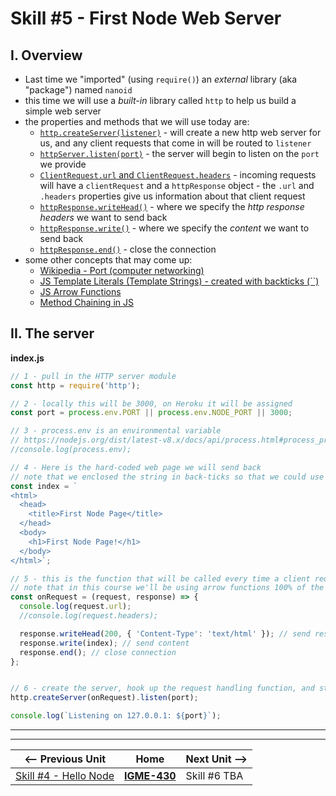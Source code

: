 # Skill #5 - First Node Web Server

## I. Overview

- Last time we "imported" (using `require()`) an *external* library (aka "package") named `nanoid`
- this time we will use a *built-in* library called `http` to help us build a simple web server
- the properties and methods that we will use today are: 
  - [`http.createServer(listener)`](https://nodejs.org/api/http.html#http_http_createserver_options_requestlistener) - will create a new http web server for us, and any client requests that come in will be routed to `listener`
  - [`httpServer.listen(port)`](https://nodejs.org/api/http.html#http_server_listen) - the server will begin to listen on the `port` we provide
  - [`ClientRequest.url` and `ClientRequest.headers`](https://nodejs.org/api/http.html#http_class_http_incomingmessage) - incoming requests will have a `clientRequest` and a `httpResponse` object - the `.url` and `.headers` properties give us information about that client request
  - [`httpResponse.writeHead()`](https://nodejs.org/api/http.html#http_response_writehead_statuscode_statusmessage_headers) - where we specify the *http response headers* we want to send back
  - [`httpResponse.write()`](https://nodejs.org/api/http.html#http_response_write_chunk_encoding_callback) - where we specify the *content* we want to send back
  - [`httpResponse.end()`](https://nodejs.org/api/http.html#http_response_end_data_encoding_callback) - close the connection
- some other concepts that may come up:
  - [Wikipedia - Port (computer networking)](https://en.wikipedia.org/wiki/Port_(computer_networking))
  - [JS Template Literals (Template Strings) - created with backticks (\``)](https://developer.mozilla.org/en-US/docs/Web/JavaScript/Reference/Template_literals)
  - [JS Arrow Functions](https://developer.mozilla.org/en-US/docs/Web/JavaScript/Reference/Functions/Arrow_functions)
  - [Method Chaining in JS](https://medium.com/backticks-tildes/understanding-method-chaining-in-javascript-647a9004bd4f)
 
 
 
## II. The server

**index.js**

```js
// 1 - pull in the HTTP server module
const http = require('http'); 

// 2 - locally this will be 3000, on Heroku it will be assigned
const port = process.env.PORT || process.env.NODE_PORT || 3000;

// 3 - process.env is an environmental variable
// https://nodejs.org/dist/latest-v8.x/docs/api/process.html#process_process_env
//console.log(process.env);

// 4 - Here is the hard-coded web page we will send back
// note that we enclosed the string in back-ticks so that we could use a nicely formatted multi-line string
const index = `	
<html>
  <head>
    <title>First Node Page</title>
  </head>
  <body>
    <h1>First Node Page!</h1>
  </body>
</html>`;

// 5 - this is the function that will be called every time a client request comes in
// note that in this course we'll be using arrow functions 100% of the time in our server-side code
const onRequest = (request, response) => {
  console.log(request.url);
  //console.log(request.headers);

  response.writeHead(200, { 'Content-Type': 'text/html' }); // send response headers
  response.write(index); // send content
  response.end(); // close connection
};


// 6 - create the server, hook up the request handling function, and start listening on `port`
http.createServer(onRequest).listen(port);

console.log(`Listening on 127.0.0.1: ${port}`);
```


<hr><hr>

| <-- Previous Unit | Home | Next Unit -->
| --- | --- | --- 
|   [Skill #4 - Hello Node](4-hello-node.md) |  [**IGME-430**](../) | Skill #6 TBA
